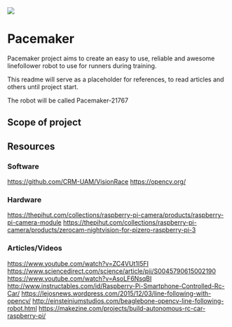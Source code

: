 <img src="https://raw.githubusercontent.com/JonathanFager/pacemaker/master/images/pacemakerlogo@4x.png" align="middle" />



# Pacemaker


Pacemaker project aims to create an easy to use, reliable and awesome linefollower robot to use for runners during training.

This readme will serve as a placeholder for references, to read articles and others until project start.

The robot will be called Pacemaker-21767

## Scope of project


## Resources

### Software
https://github.com/CRM-UAM/VisionRace
https://opencv.org/


### Hardware
https://thepihut.com/collections/raspberry-pi-camera/products/raspberry-pi-camera-module
https://thepihut.com/collections/raspberry-pi-camera/products/zerocam-nightvision-for-pizero-raspberry-pi-3


### Articles/Videos
https://www.youtube.com/watch?v=ZC4VUt1I5FI
https://www.sciencedirect.com/science/article/pii/S0045790615002190
https://www.youtube.com/watch?v=AsoLF6NsqBI
http://www.instructables.com/id/Raspberry-Pi-Smartphone-Controlled-Rc-Car/ 
https://lejosnews.wordpress.com/2015/12/03/line-following-with-opencv/
http://einsteiniumstudios.com/beaglebone-opencv-line-following-robot.html
https://makezine.com/projects/build-autonomous-rc-car-raspberry-pi/
